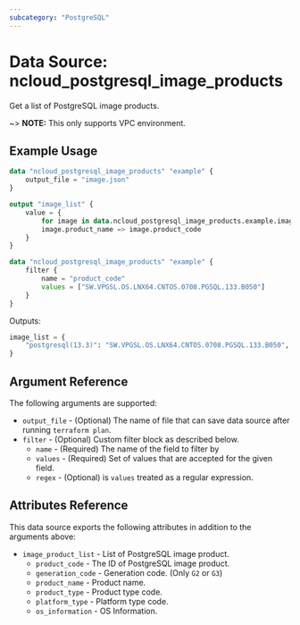 ```yaml
---
subcategory: "PostgreSQL"
---
```


# Data Source: ncloud_postgresql_image_products

Get a list of PostgreSQL image products.

~> **NOTE:** This only supports VPC environment.

## Example Usage

```terraform
data "ncloud_postgresql_image_products" "example" {
    output_file = "image.json"
}

output "image_list" {
    value = {
        for image in data.ncloud_postgresql_image_products.example.image_product_list:
        image.product_name => image.product_code 
    }
}
```

```terraform
data "ncloud_postgresql_image_products" "example" {
    filter {
        name = "product_code"
        values = ["SW.VPGSL.OS.LNX64.CNTOS.0708.PGSQL.133.B050"]
    }
}
```

Outputs:
```terraform
image_list = {
    "postgresql(13.3)": "SW.VPGSL.OS.LNX64.CNTOS.0708.PGSQL.133.B050",
}
```

## Argument Reference

The following arguments are supported:

* `output_file` - (Optional) The name of file that can save data source after running `terraform plan`.
* `filter` - (Optional) Custom filter block as described below.
  * `name` - (Required) The name of the field to filter by
  * `values` - (Required) Set of values that are accepted for the given field.
  * `regex` - (Optional) is `values` treated as a regular expression.

## Attributes Reference

This data source exports the following attributes in addition to the arguments above:

* `image_product_list` - List of PostgreSQL image product.
  * `product_code` - The ID of PostgreSQL image product.
  * `generation_code` - Generation code. (Only `G2` or `G3`)
  * `product_name` - Product name.
  * `product_type` - Product type code.
  * `platform_type` - Platform type code.
  * `os_information` - OS Information.

